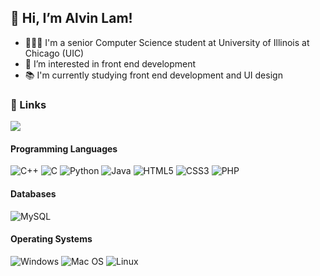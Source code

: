 ## 👋 Hi, I’m Alvin Lam!
- 👩🏻‍🎓 I'm a senior Computer Science student at University of Illinois at Chicago (UIC)
- 👀 I’m interested in front end development
- 📚 I'm currently studying front end development and UI design
### 🔗 Links
<a href="https://www.linkedin.com/in/alvin-lam-8357b51a2/"><img src="https://img.shields.io/badge/LinkedIn-0077B5?style=for-the-badge&logo=linkedin&logoColor=white"></a>

#### Programming Languages
![C++](https://img.shields.io/badge/c++-%2300599C.svg?style=for-the-badge&logo=c%2B%2B&logoColor=white)
![C](https://img.shields.io/badge/c-%2300599C.svg?style=for-the-badge&logo=c&logoColor=white)
![Python](https://img.shields.io/badge/python-3670A0?style=for-the-badge&logo=python&logoColor=ffdd54)
![Java](https://img.shields.io/badge/java-%23ED8B00.svg?style=for-the-badge&logo=java&logoColor=white)
![HTML5](https://img.shields.io/badge/html5-%23E34F26.svg?style=for-the-badge&logo=html5&logoColor=white)
![CSS3](https://img.shields.io/badge/css3-%231572B6.svg?style=for-the-badge&logo=css3&logoColor=white)
![PHP](https://img.shields.io/badge/php-%23777BB4.svg?style=for-the-badge&logo=php&logoColor=white)

#### Databases
![MySQL](https://img.shields.io/badge/mysql-%2300f.svg?style=for-the-badge&logo=mysql&logoColor=white)

#### Operating Systems
![Windows](https://img.shields.io/badge/Windows-0078D6?style=for-the-badge&logo=windows&logoColor=white)
![Mac OS](https://img.shields.io/badge/mac%20os-000000?style=for-the-badge&logo=macos&logoColor=F0F0F0)
![Linux](https://img.shields.io/badge/Linux-FCC624?style=for-the-badge&logo=linux&logoColor=black)
